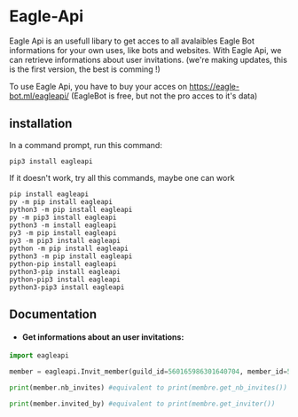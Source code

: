 # Eagle-Api
Eagle Api is an usefull libary to get acces to all avalaibles Eagle Bot informations for your own uses, like bots and websites.
With Eagle Api, we can retrieve informations about user invitations. (we're making updates, this is the first version, the best is comming !)

To use Eagle Api, you have to buy your acces on https://eagle-bot.ml/eagleapi/ (EagleBot is free, but not the pro acces to it's data)

## installation

In a command prompt, run this command:
```
pip3 install eagleapi
```

If it doesn't work, try all this commands,  maybe one can work
```
pip install eagleapi
py -m pip install eagleapi
python3 -m pip install eagleapi
py -m pip3 install eagleapi
python3 -m install eagleapi
py3 -m pip install eagleapi
py3 -m pip3 install eagleapi
python -m pip install eagleapi
python3 -m pip install eagleapi
python-pip install eagleapi
python3-pip install eagleapi
python-pip3 install eagleapi
python3-pip3 install eagleapi
```


## Documentation

* #### Get informations about an user invitations:

```py
import eagleapi

member = eagleapi.Invit_member(guild_id=560165986301640704, member_id=575012772526686208) #the bot Eagle need to be in your server, but now, he is not operational

print(member.nb_invites) #equivalent to print(membre.get_nb_invites())

print(member.invited_by) #equivalent to print(membre.get_inviter())
```
